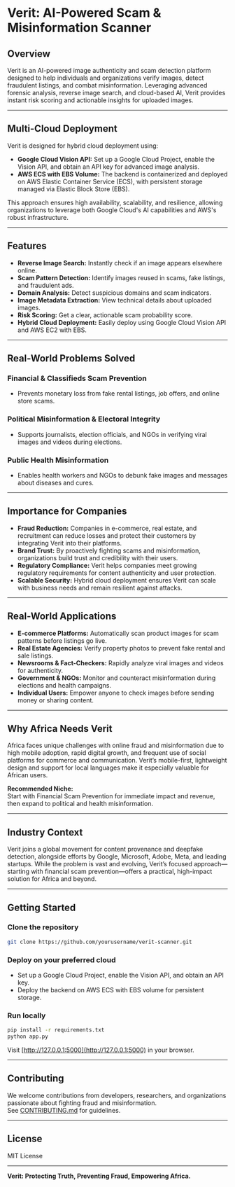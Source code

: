 # Verit: AI-Powered Scam & Misinformation Scanner

## Overview

Verit is an AI-powered image authenticity and scam detection platform designed to help individuals and organizations verify images, detect fraudulent listings, and combat misinformation. Leveraging advanced forensic analysis, reverse image search, and cloud-based AI, Verit provides instant risk scoring and actionable insights for uploaded images.

---

## Multi-Cloud Deployment

Verit is designed for hybrid cloud deployment using:
- **Google Cloud Vision API:** Set up a Google Cloud Project, enable the Vision API, and obtain an API key for advanced image analysis.
- **AWS ECS with EBS Volume:** The backend is containerized and deployed on AWS Elastic Container Service (ECS), with persistent storage managed via Elastic Block Store (EBS).

This approach ensures high availability, scalability, and resilience, allowing organizations to leverage both Google Cloud's AI capabilities and AWS's robust infrastructure.

---

## Features

- **Reverse Image Search:** Instantly check if an image appears elsewhere online.
- **Scam Pattern Detection:** Identify images reused in scams, fake listings, and fraudulent ads.
- **Domain Analysis:** Detect suspicious domains and scam indicators.
- **Image Metadata Extraction:** View technical details about uploaded images.
- **Risk Scoring:** Get a clear, actionable scam probability score.
- **Hybrid Cloud Deployment:** Easily deploy using Google Cloud Vision API and AWS EC2 with EBS.

---

## Real-World Problems Solved

### Financial & Classifieds Scam Prevention
- Prevents monetary loss from fake rental listings, job offers, and online store scams.

### Political Misinformation & Electoral Integrity
- Supports journalists, election officials, and NGOs in verifying viral images and videos during elections.

### Public Health Misinformation
- Enables health workers and NGOs to debunk fake images and messages about diseases and cures.

---

## Importance for Companies

- **Fraud Reduction:** Companies in e-commerce, real estate, and recruitment can reduce losses and protect their customers by integrating Verit into their platforms.
- **Brand Trust:** By proactively fighting scams and misinformation, organizations build trust and credibility with their users.
- **Regulatory Compliance:** Verit helps companies meet growing regulatory requirements for content authenticity and user protection.
- **Scalable Security:** Hybrid cloud deployment ensures Verit can scale with business needs and remain resilient against attacks.

---

## Real-World Applications

- **E-commerce Platforms:** Automatically scan product images for scam patterns before listings go live.
- **Real Estate Agencies:** Verify property photos to prevent fake rental and sale listings.
- **Newsrooms & Fact-Checkers:** Rapidly analyze viral images and videos for authenticity.
- **Government & NGOs:** Monitor and counteract misinformation during elections and health campaigns.
- **Individual Users:** Empower anyone to check images before sending money or sharing content.

---

## Why Africa Needs Verit

Africa faces unique challenges with online fraud and misinformation due to high mobile adoption, rapid digital growth, and frequent use of social platforms for commerce and communication. Verit’s mobile-first, lightweight design and support for local languages make it especially valuable for African users.

**Recommended Niche:**  
Start with Financial Scam Prevention for immediate impact and revenue, then expand to political and health misinformation.

---

## Industry Context

Verit joins a global movement for content provenance and deepfake detection, alongside efforts by Google, Microsoft, Adobe, Meta, and leading startups. While the problem is vast and evolving, Verit’s focused approach—starting with financial scam prevention—offers a practical, high-impact solution for Africa and beyond.

---

## Getting Started

### Clone the repository

```bash
git clone https://github.com/yourusername/verit-scanner.git
```

### Deploy on your preferred cloud

- Set up a Google Cloud Project, enable the Vision API, and obtain an API key.
- Deploy the backend on AWS ECS with EBS volume for persistent storage.

### Run locally

```bash
pip install -r requirements.txt
python app.py
```
Visit [http://127.0.0.1:5000](http://127.0.0.1:5000) in your browser.

---

## Contributing

We welcome contributions from developers, researchers, and organizations passionate about fighting fraud and misinformation.  
See [CONTRIBUTING.md](CONTRIBUTING.md) for guidelines.

---

## License

MIT License

---

**Verit: Protecting Truth, Preventing Fraud, Empowering Africa.**